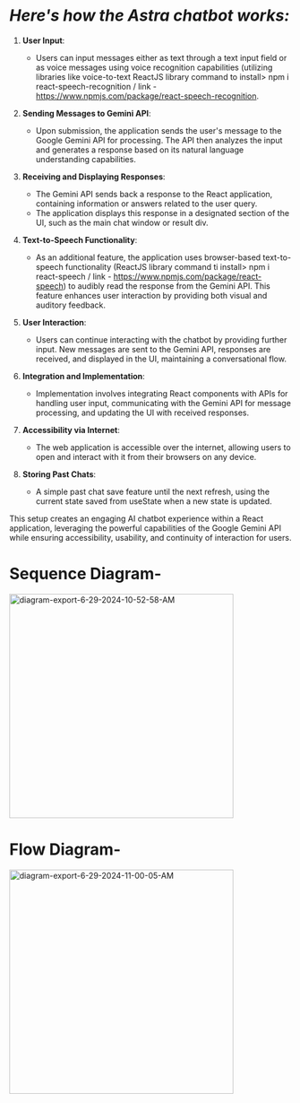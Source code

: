 
# *Here's how the Astra chatbot works:*

1. **User Input**:
   - Users can input messages either as text through a text input field or as voice messages using voice recognition capabilities (utilizing libraries like voice-to-text ReactJS library command to install> npm i react-speech-recognition / link -<href>https://www.npmjs.com/package/react-speech-recognition</href>.

2. **Sending Messages to Gemini API**:
   - Upon submission, the application sends the user's message to the Google Gemini API for processing. The API then analyzes the input and generates a response based on its natural language understanding capabilities.

3. **Receiving and Displaying Responses**:
   - The Gemini API sends back a response to the React application, containing information or answers related to the user query.
   - The application displays this response in a designated section of the UI, such as the main chat window or result div.

4. **Text-to-Speech Functionality**:
   - As an additional feature, the application uses browser-based text-to-speech functionality (ReactJS library command ti install> npm i react-speech / link - <href>https://www.npmjs.com/package/react-speech</href>) to audibly read the response from the Gemini API. This feature enhances user interaction by providing both visual and auditory feedback.

5. **User Interaction**:
   - Users can continue interacting with the chatbot by providing further input. New messages are sent to the Gemini API, responses are received, and displayed in the UI, maintaining a conversational flow.

6. **Integration and Implementation**:
   - Implementation involves integrating React components with APIs for handling user input, communicating with the Gemini API for message processing, and updating the UI with received responses.

7. **Accessibility via Internet**:
   - The web application is accessible over the internet, allowing users to open and interact with it from their browsers on any device.

8. **Storing Past Chats**:
   - A simple past chat save feature until the next refresh, using the current state saved from useState when a new state is updated.

This setup creates an engaging AI chatbot experience within a React application, leveraging the powerful capabilities of the Google Gemini API while ensuring accessibility, usability, and continuity of interaction for users.

# Sequence Diagram-
<a href="https://ibb.co/g7tqz0q"><img src="https://i.ibb.co/4f4vPbv/diagram-export-6-29-2024-10-52-58-AM.png" alt="diagram-export-6-29-2024-10-52-58-AM" width="400"></a>

# Flow Diagram-
<a href="https://ibb.co/Sn0mHV8"><img src="https://i.ibb.co/Kq7sBVk/diagram-export-6-29-2024-11-00-05-AM.png" alt="diagram-export-6-29-2024-11-00-05-AM" width="400"></a>


